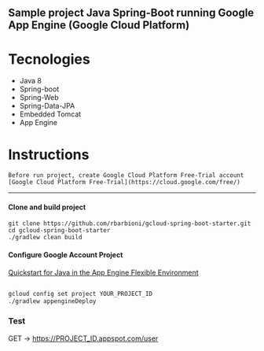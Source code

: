 ## Sample project Java Spring-Boot running Google App Engine (Google Cloud Platform)

# Tecnologies

- Java 8
- Spring-boot
- Spring-Web
- Spring-Data-JPA
- Embedded Tomcat
- App Engine

# Instructions

    Before run project, create Google Cloud Platform Free-Trial account
    [Google Cloud Platform Free-Trial](https://cloud.google.com/free/)
---

#### Clone and build project

```shell
git clone https://github.com/rbarbioni/gcloud-spring-boot-starter.git
cd gcloud-spring-boot-starter
./gradlew clean build
```

#### Configure Google Account Project

[Quickstart for Java in the App Engine Flexible Environment](https://cloud.google.com/java/getting-started/hello-world)

```sh

gcloud config set project YOUR_PROJECT_ID
./gradlew appengineDeploy
```

### Test

GET -> https://PROJECT_ID.appspot.com/user